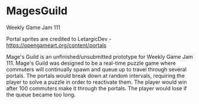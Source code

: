 # MagesGuild
Weekly Game Jam 111

Portal sprites are credited to LetargicDev - https://opengameart.org/content/portals

Mage's Guild is an unfinished/unsubmitted prototype for Weekly Game Jam 111. Mage's Guild was designed to be a real-time puzzle game where commuters will continually spawn and queue up to travel through several portals. The portals would break down at random intervals, requiring the player to solve a puzzle in order to reactivate them. The player would win after 100 commuters make it through the portals. The player would lose if the queue became too long.

